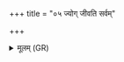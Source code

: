 +++
title = "०५ ज्योग् जीवति सर्वम्"

+++
<details><summary>मूलम् (GR)</summary>

ज्योग् जीवति सर्वम् आयुर् एति न पुरा जरसः प्र मीयते +++(Bhatt. eti ta)+++  
यः (…) ॥ +++(see 17.27.4b)+++
</details>